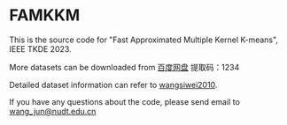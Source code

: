 # FAMKKM

This is the source code for "Fast Approximated Multiple Kernel K-means", IEEE TKDE 2023.

More datasets can be downloaded from <a href=https://pan.baidu.com/s/1SeQgryGWF1tcX-MyiOiopQ>百度网盘</a> 提取码：1234

Detailed dataset information can refer to <a href=https://github.com/wangsiwei2010/awesome-multi-view-clustering#jump22>wangsiwei2010</a>.

If you have any questions about the code, please send email to wang_jun@nudt.edu.cn
